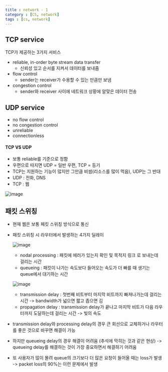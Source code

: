 ```yaml
---
title : network - 1
category : [CS, network]
tags : [cs, network]
---
```


## TCP service

TCP가 제공하는 3가지 서비스

- reliable, in-order byte stream data transfer
  - 신뢰성 있고 순서를 지켜서 데이터를 보내줌
- flow control
  - sender는 receiver가 수용할 수 있는 만큼만 보냄
- congestion control
  - sender와 receiver 사이에 네트워크 상황에 알맞은 데이터 전송

## UDP service

- no flow control
- no congestion control
- unreliable
- connectionless



#### TCP VS UDP

- 보통 reliable를 기준으로 정함
- 우편으로 따지면 UDP = 일반 우편, TCP = 등기
- TCP는 지원하는 기능이 많지만 그만큼 비쌈(리소스를 많이 먹음), UDP는 그 반대
- UDP : 전화, DNS
- TCP : 웹



![image](https://github.com/user-attachments/assets/70714ff9-a176-4cb5-af75-61c2a0d8fa0f)



## 패킷 스위칭

- 현재 웹은 보통 페킷 스위칭 방식으로 통신

- 패킷 스위칭 시 라우터에서 발생하는 4가지 딜레이

  ![image](https://github.com/user-attachments/assets/900f27b2-e8f8-4ce7-bb3c-ed75d1476603)

  - nodal processing : 패킷에 에러가 있는지 확인 및 목적지 링크 로 보내는데 걸리는 시간
  - queueing : 패킷이 나가는 속도보다 들어오는 속도가 더 빠를 때 생기는 queue에서 대기하는 시간

  ![image](https://github.com/user-attachments/assets/22d2966a-569d-41fc-992e-0e4b0a81e9a8)

  - transmission delay : 첫번째 비트부터 마지막 비트까지 빠져나가는데 걸리는 시간 -> bandwidth가 넓으면 짧고 좁으면 김
  - propagation delay : transmission delay가 끝나고 마지막 비트가 다음 라우터까지 도달하는데 걸리는 시간 -> 빛의 속도

- transmission delay와 processing delay의 경우 큰 회선으로 교체하거나 라우터를 좋은 것으로 바꾸면 해결이 가능
- 하지만 queueing delay의 경우 해결이 어려움 (추석에 막히는 것과 같은 현상) -> queueing delay를 해결하는 것이 가장 중요하면서 해결하기 어려움
- 또 사용자가 많이 몰려 queue의 크기보다 더 많은 요청이 들어올 때는 loss가 발생 -> packet loss의 90%는 이런 문제에서 발생